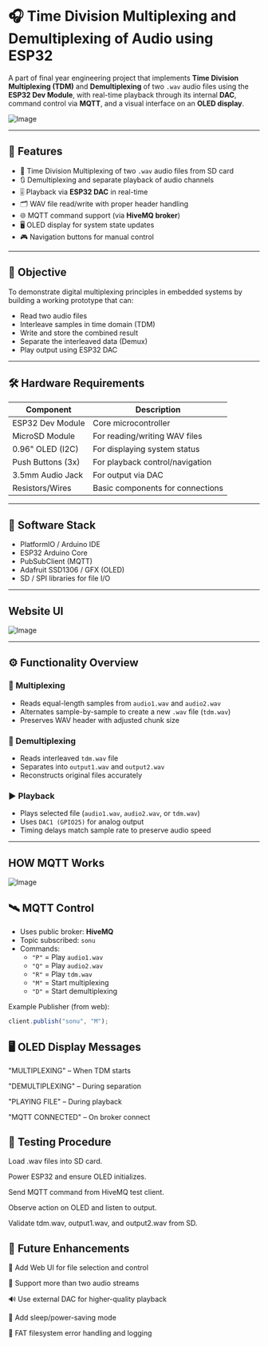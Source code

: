 # 🎧 Time Division Multiplexing and Demultiplexing of Audio using ESP32



A part of final year engineering project that implements **Time Division Multiplexing (TDM)** and **Demultiplexing** of two `.wav` audio files using the **ESP32 Dev Module**, with real-time playback through its internal **DAC**, command control via **MQTT**, and a visual interface on an **OLED display**.


![Image](https://github.com/user-attachments/assets/61bb462b-f707-4c99-a437-53a93f83328a)

---

## 📌 Features

- 🔁 Time Division Multiplexing of two `.wav` audio files from SD card
- 🔃 Demultiplexing and separate playback of audio channels
- 🎚 Playback via **ESP32 DAC** in real-time
- 🗂 WAV file read/write with proper header handling
- 🌐 MQTT command support (via **HiveMQ broker**)
- 🖥 OLED display for system state updates
- 🎮 Navigation buttons for manual control

---

## 🎯 Objective

To demonstrate digital multiplexing principles in embedded systems by building a working prototype that can:
- Read two audio files
- Interleave samples in time domain (TDM)
- Write and store the combined result
- Separate the interleaved data (Demux)
- Play output using ESP32 DAC

---

## 🛠️ Hardware Requirements

| Component          | Description                     |
|-------------------|---------------------------------|
| ESP32 Dev Module  | Core microcontroller             |
| MicroSD Module    | For reading/writing WAV files    |
| 0.96" OLED (I2C)  | For displaying system status     |
| Push Buttons (3x) | For playback control/navigation  |
| 3.5mm Audio Jack  | For output via DAC               |
| Resistors/Wires   | Basic components for connections |

---

## 🧱 Software Stack

- PlatformIO / Arduino IDE
- ESP32 Arduino Core
- PubSubClient (MQTT)
- Adafruit SSD1306 / GFX (OLED)
- SD / SPI libraries for file I/O

---

## Website UI

![Image](https://github.com/user-attachments/assets/50be60ed-fd02-4c43-9185-56430883aef4)

---

## ⚙️ Functionality Overview

### 🔄 Multiplexing

- Reads equal-length samples from `audio1.wav` and `audio2.wav`
- Alternates sample-by-sample to create a new `.wav` file (`tdm.wav`)
- Preserves WAV header with adjusted chunk size

### 🔁 Demultiplexing

- Reads interleaved `tdm.wav` file
- Separates into `output1.wav` and `output2.wav`
- Reconstructs original files accurately

### ▶️ Playback

- Plays selected file (`audio1.wav`, `audio2.wav`, or `tdm.wav`)
- Uses `DAC1 (GPIO25)` for analog output
- Timing delays match sample rate to preserve audio speed

---

## HOW MQTT Works

![Image](https://github.com/user-attachments/assets/a36686f1-be98-4317-abad-cad040f59722)

## 🛰️ MQTT Control

- Uses public broker: **HiveMQ**
- Topic subscribed: `sonu`
- Commands:
  - `"P"` = Play `audio1.wav`
  - `"Q"` = Play `audio2.wav`
  - `"R"` = Play `tdm.wav`
  - `"M"` = Start multiplexing
  - `"D"` = Start demultiplexing

Example Publisher (from web):
```js
client.publish("sonu", "M"); 
```

## 🖥 OLED Display Messages

"MULTIPLEXING" – When TDM starts

"DEMULTIPLEXING" – During separation

"PLAYING FILE" – During playback

"MQTT CONNECTED" – On broker connect

## 🧪 Testing Procedure

Load .wav files into SD card.

Power ESP32 and ensure OLED initializes.

Send MQTT command from HiveMQ test client.

Observe action on OLED and listen to output.

Validate tdm.wav, output1.wav, and output2.wav from SD.

## 🚀 Future Enhancements

📶 Add Web UI for file selection and control

🎵 Support more than two audio streams

🔊 Use external DAC for higher-quality playback

🔋 Add sleep/power-saving mode

📁 FAT filesystem error handling and logging



